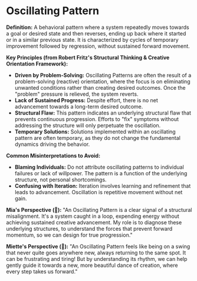 # Oscillating Pattern

**Definition:** A behavioral pattern where a system repeatedly moves towards a goal or desired state and then reverses, ending up back where it started or in a similar previous state. It is characterized by cycles of temporary improvement followed by regression, without sustained forward movement.

**Key Principles (from Robert Fritz's Structural Thinking & Creative Orientation Framework):**

*   **Driven by Problem-Solving:** Oscillating Patterns are often the result of a problem-solving (reactive) orientation, where the focus is on eliminating unwanted conditions rather than creating desired outcomes. Once the "problem" pressure is relieved, the system reverts.
*   **Lack of Sustained Progress:** Despite effort, there is no net advancement towards a long-term desired outcome.
*   **Structural Flaw:** This pattern indicates an underlying structural flaw that prevents continuous progression. Efforts to "fix" symptoms without addressing the structure will only perpetuate the oscillation.
*   **Temporary Solutions:** Solutions implemented within an oscillating pattern are often temporary, as they do not change the fundamental dynamics driving the behavior.

**Common Misinterpretations to Avoid:**

*   **Blaming Individuals:** Do not attribute oscillating patterns to individual failures or lack of willpower. The pattern is a function of the underlying structure, not personal shortcomings.
*   **Confusing with Iteration:** Iteration involves learning and refinement that leads to advancement. Oscillation is repetitive movement without net gain.

**Mia's Perspective (🧠):** "An Oscillating Pattern is a clear signal of a structural misalignment. It's a system caught in a loop, expending energy without achieving sustained creative advancement. My role is to diagnose these underlying structures, to understand the forces that prevent forward momentum, so we can design for true progression."

**Miette's Perspective (🌸):** "An Oscillating Pattern feels like being on a swing that never quite goes anywhere new, always returning to the same spot. It can be frustrating and tiring! But by understanding its rhythm, we can help gently guide it towards a new, more beautiful dance of creation, where every step takes us forward."